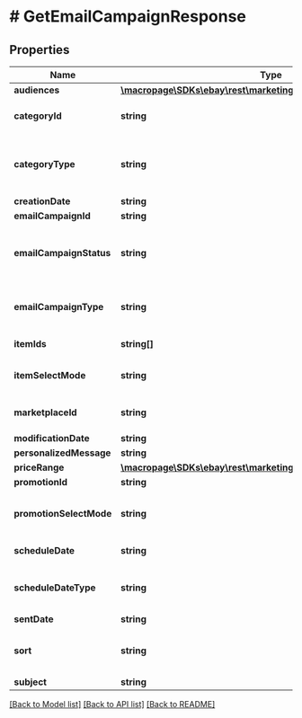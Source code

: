 # # GetEmailCampaignResponse

## Properties

Name | Type | Description | Notes
------------ | ------------- | ------------- | -------------
**audiences** | [**\macropage\SDKs\ebay\rest\marketing\Model\CampaignAudience[]**](CampaignAudience.md) | An array of one or more audiences associated with the email campaign. | [optional]
**categoryId** | **string** | The unique identifier of an eBay category or an eBay store category. This field is returned if a seller has applied the email campaign to a specific category.&lt;br&gt;&lt;br&gt;The &lt;b&gt;categoryType&lt;/b&gt; value will indicate if the category ID is for an eBay category or an eBay store category. | [optional]
**categoryType** | **string** | The enumeration value returned here indicates if the &lt;b&gt;categoryId&lt;/b&gt; value is the identifier of an eBay category or an eBay store category.&lt;br&gt;&lt;br&gt;This field is returned if a seller has applied the email campaign to a specific category. For implementation help, refer to &lt;a href&#x3D;&#39;https://developer.ebay.com/api-docs/sell/marketing/types/api:CategoryTypeEnum&#39;&gt;eBay API documentation&lt;/a&gt; | [optional]
**creationDate** | **string** | The date and time that the email campaign was created, given in UTC format. | [optional]
**emailCampaignId** | **string** | The unique identifier of the email campaign. | [optional]
**emailCampaignStatus** | **string** | The email campaign status. See &lt;a href&#x3D;\&quot;/api-docs/sell/marketing/types/api:EmailCampaignStatusEnum\&quot;&gt;EmailCampaignStatusEnum&lt;/a&gt; for a list of valid statuses. For implementation help, refer to &lt;a href&#x3D;&#39;https://developer.ebay.com/api-docs/sell/marketing/types/api:EmailCampaignStatusEnum&#39;&gt;eBay API documentation&lt;/a&gt; | [optional]
**emailCampaignType** | **string** | The email campaign type. See &lt;a href&#x3D;\&quot;/api-docs/sell/marketing/types/api:CampaignTypeEnum\&quot;&gt;CampaignTypeEnum&lt;/a&gt; for valid email campaign types. For implementation help, refer to &lt;a href&#x3D;&#39;https://developer.ebay.com/api-docs/sell/marketing/types/api:CampaignTypeEnum&#39;&gt;eBay API documentation&lt;/a&gt; | [optional]
**itemIds** | **string[]** | The listing IDs of the items that were manually added to the email campaign.&lt;br&gt;&lt;br&gt;Only listings added manually by the seller are returned. Returns a null array if no listings were added. | [optional]
**itemSelectMode** | **string** | The mode used to select the items listed in the email campaign. For implementation help, refer to &lt;a href&#x3D;&#39;https://developer.ebay.com/api-docs/sell/marketing/types/api:ItemSelectModeEnum&#39;&gt;eBay API documentation&lt;/a&gt; | [optional]
**marketplaceId** | **string** | The eBay marketplace where the email campaign is active. See &lt;a href&#x3D;\&quot;/api-docs/sell/marketing/types/ba:MarketplaceIdEnum\&quot;&gt;MarketplaceIdEnum&lt;/a&gt; for a list of marketplace IDs. | [optional]
**modificationDate** | **string** | The date and time the email campaign was last modified, given in UTC format. | [optional]
**personalizedMessage** | **string** | The body of the email campaign sent to the audience. | [optional]
**priceRange** | [**\macropage\SDKs\ebay\rest\marketing\Model\PriceRange**](PriceRange.md) |  | [optional]
**promotionId** | **string** | The ID of the promotion that was assigned to the email campaign. | [optional]
**promotionSelectMode** | **string** | Indicates whether the listings that the promotion was applied to were selected manually or automatically.&lt;br&gt;&lt;br&gt;This field will only return if a promotion was applied. For implementation help, refer to &lt;a href&#x3D;&#39;https://developer.ebay.com/api-docs/sell/marketing/types/api:PromotionSelectModeEnum&#39;&gt;eBay API documentation&lt;/a&gt; | [optional]
**scheduleDate** | **string** | The date and time that the email campaign newsletter is scheduled to send, given in UTC format. This field is only returned if the seller set the start of the email campaign to a date in the future. | [optional]
**scheduleDateType** | **string** | The schedule type of the email campaign. See &lt;a href&#x3D;\&quot;/api-docs/sell/marketing/types/api:ScheduleDateTypeEnum\&quot;&gt;ScheduleDateTypeEnum&lt;/a&gt;. For implementation help, refer to &lt;a href&#x3D;&#39;https://developer.ebay.com/api-docs/sell/marketing/types/api:ScheduleDateTypeEnum&#39;&gt;eBay API documentation&lt;/a&gt; | [optional]
**sentDate** | **string** | The date and time that the email campaign was sent, given in UTC format. | [optional]
**sort** | **string** | The sort rule is used to display the items in the email campaign. If no sort rule was selected, the default will be &lt;code&gt;NEWLY_LISTED&lt;/code&gt;. For implementation help, refer to &lt;a href&#x3D;&#39;https://developer.ebay.com/api-docs/sell/marketing/types/api:ItemSortEnum&#39;&gt;eBay API documentation&lt;/a&gt; | [optional]
**subject** | **string** | The email campaign subject. | [optional]

[[Back to Model list]](../../README.md#models) [[Back to API list]](../../README.md#endpoints) [[Back to README]](../../README.md)
